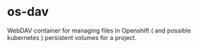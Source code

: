 # os-dav
WebDAV container for managing files in Openshift ( and possible kubernetes ) persistent volumes for a project.

